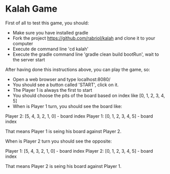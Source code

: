 # Kalah Game

First of all to test this game, you should:

- Make sure you have installed gradle
- Fork the project https://github.com/rabriol/kalah and clone it to your computer
- Execute de command line 'cd kalah'
- Execute the gradle command line 'gradle clean build bootRun', wait to the server start

After having done this instructions above, you can play the game, so:

- Open a web browser and type localhost:8080/
- You should see a button called 'START', click on it.
- The Player 1 is always the first to start
- You should choose the pits of the board based on index like [0, 1, 2, 3, 4, 5]
- When is Player 1 turn, you should see the board like:

Player 2: [5, 4, 3, 2, 1, 0] - board index
Player 1: [0, 1, 2, 3, 4, 5] - board index

That means Player 1 is seing his board against Player 2.

When is Player 2 turn you should see the opposite:

Player 1: [5, 4, 3, 2, 1, 0] - board index
Player 2: [0, 1, 2, 3, 4, 5] - board index

That means Player 2 is seing his board against Player 1.
